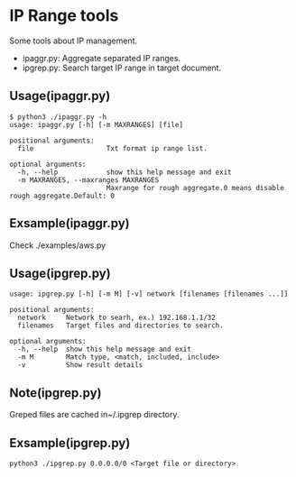 # IP Range tools
Some tools about IP management.
- ipaggr.py: Aggregate separated IP ranges.
- ipgrep.py: Search target IP range in target document.

Usage(ipaggr.py)
-----
```
$ python3 ./ipaggr.py -h
usage: ipaggr.py [-h] [-m MAXRANGES] [file]

positional arguments:
  file                  Txt format ip range list.

optional arguments:
  -h, --help            show this help message and exit
  -m MAXRANGES, --maxranges MAXRANGES
                        Maxrange for rough aggregate.0 means disable rough aggregate.Default: 0

```

Exsample(ipaggr.py)
-----
Check ./examples/aws.py

Usage(ipgrep.py)
-----
```
usage: ipgrep.py [-h] [-m M] [-v] network [filenames [filenames ...]]

positional arguments:
  network     Network to searh, ex.) 192.168.1.1/32
  filenames   Target files and directories to search.

optional arguments:
  -h, --help  show this help message and exit
  -m M        Match type, <match, included, include>
  -v          Show result details

```

Note(ipgrep.py)
-----
Greped files are cached in~/.ipgrep directory.


Exsample(ipgrep.py)
-----
```
python3 ./ipgrep.py 0.0.0.0/0 <Target file or directory>
```
